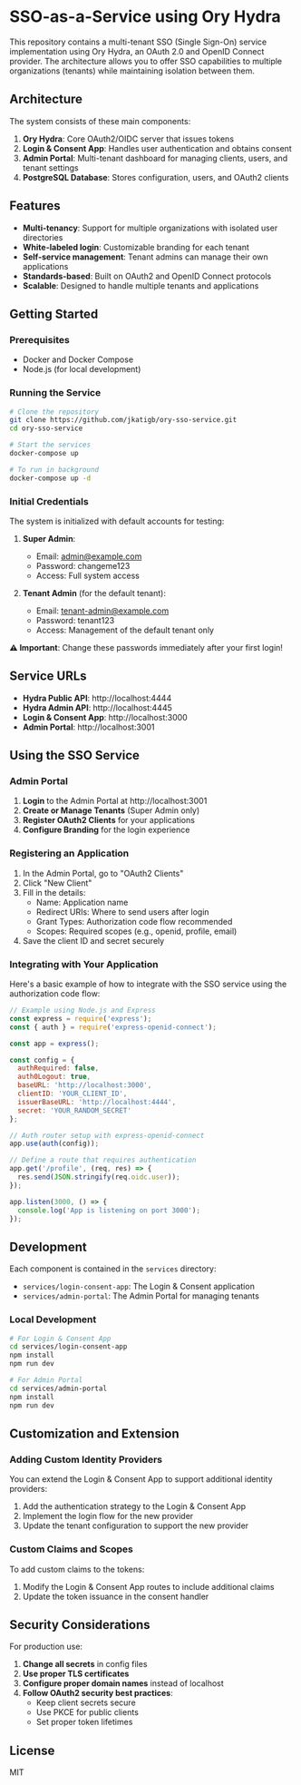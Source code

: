 # SSO-as-a-Service using Ory Hydra

This repository contains a multi-tenant SSO (Single Sign-On) service implementation using Ory Hydra, an OAuth 2.0 and OpenID Connect provider. The architecture allows you to offer SSO capabilities to multiple organizations (tenants) while maintaining isolation between them.

## Architecture

The system consists of these main components:

1. **Ory Hydra**: Core OAuth2/OIDC server that issues tokens
2. **Login & Consent App**: Handles user authentication and obtains consent
3. **Admin Portal**: Multi-tenant dashboard for managing clients, users, and tenant settings
4. **PostgreSQL Database**: Stores configuration, users, and OAuth2 clients

## Features

- **Multi-tenancy**: Support for multiple organizations with isolated user directories
- **White-labeled login**: Customizable branding for each tenant
- **Self-service management**: Tenant admins can manage their own applications
- **Standards-based**: Built on OAuth2 and OpenID Connect protocols
- **Scalable**: Designed to handle multiple tenants and applications

## Getting Started

### Prerequisites

- Docker and Docker Compose
- Node.js (for local development)

### Running the Service

```bash
# Clone the repository
git clone https://github.com/jkatigb/ory-sso-service.git
cd ory-sso-service

# Start the services
docker-compose up

# To run in background
docker-compose up -d
```

### Initial Credentials

The system is initialized with default accounts for testing:

1. **Super Admin**:
   - Email: admin@example.com
   - Password: changeme123
   - Access: Full system access

2. **Tenant Admin** (for the default tenant):
   - Email: tenant-admin@example.com
   - Password: tenant123
   - Access: Management of the default tenant only

**⚠️ Important**: Change these passwords immediately after your first login!

## Service URLs

- **Hydra Public API**: http://localhost:4444
- **Hydra Admin API**: http://localhost:4445
- **Login & Consent App**: http://localhost:3000
- **Admin Portal**: http://localhost:3001

## Using the SSO Service

### Admin Portal

1. **Login** to the Admin Portal at http://localhost:3001
2. **Create or Manage Tenants** (Super Admin only)
3. **Register OAuth2 Clients** for your applications
4. **Configure Branding** for the login experience

### Registering an Application

1. In the Admin Portal, go to "OAuth2 Clients"
2. Click "New Client"
3. Fill in the details:
   - Name: Application name
   - Redirect URIs: Where to send users after login
   - Grant Types: Authorization code flow recommended
   - Scopes: Required scopes (e.g., openid, profile, email)
4. Save the client ID and secret securely

### Integrating with Your Application

Here's a basic example of how to integrate with the SSO service using the authorization code flow:

```javascript
// Example using Node.js and Express
const express = require('express');
const { auth } = require('express-openid-connect');

const app = express();

const config = {
  authRequired: false,
  auth0Logout: true,
  baseURL: 'http://localhost:3000',
  clientID: 'YOUR_CLIENT_ID',
  issuerBaseURL: 'http://localhost:4444',
  secret: 'YOUR_RANDOM_SECRET'
};

// Auth router setup with express-openid-connect
app.use(auth(config));

// Define a route that requires authentication
app.get('/profile', (req, res) => {
  res.send(JSON.stringify(req.oidc.user));
});

app.listen(3000, () => {
  console.log('App is listening on port 3000');
});
```

## Development

Each component is contained in the `services` directory:

- `services/login-consent-app`: The Login & Consent application
- `services/admin-portal`: The Admin Portal for managing tenants

### Local Development

```bash
# For Login & Consent App
cd services/login-consent-app
npm install
npm run dev

# For Admin Portal
cd services/admin-portal
npm install
npm run dev
```

## Customization and Extension

### Adding Custom Identity Providers

You can extend the Login & Consent App to support additional identity providers:

1. Add the authentication strategy to the Login & Consent App
2. Implement the login flow for the new provider
3. Update the tenant configuration to support the new provider

### Custom Claims and Scopes

To add custom claims to the tokens:

1. Modify the Login & Consent App routes to include additional claims
2. Update the token issuance in the consent handler

## Security Considerations

For production use:

1. **Change all secrets** in config files
2. **Use proper TLS certificates**
3. **Configure proper domain names** instead of localhost
4. **Follow OAuth2 security best practices**:
   - Keep client secrets secure
   - Use PKCE for public clients
   - Set proper token lifetimes

## License

MIT